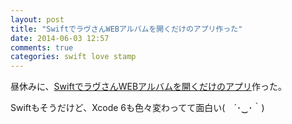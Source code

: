 ```yaml
---
layout: post
title: "SwiftでラヴさんWEBアルバムを開くだけのアプリ作った"
date: 2014-06-03 12:57
comments: true
categories: swift love stamp
---
```


昼休みに、[SwiftでラヴさんWEBアルバムを開くだけのアプリ](https://github.com/mono0926/SwiftSample)作った。

Swiftもそうだけど、Xcode 6も色々変わってて面白い(　´･‿･｀)